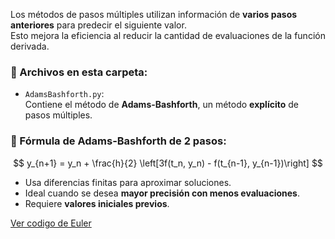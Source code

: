 Los métodos de pasos múltiples utilizan información de **varios pasos anteriores** para predecir el siguiente valor.  
Esto mejora la eficiencia al reducir la cantidad de evaluaciones de la función derivada.

### 📂 Archivos en esta carpeta:

- `AdamsBashforth.py`:  
  Contiene el método de **Adams-Bashforth**, un método **explícito** de pasos múltiples.

### 📐 Fórmula de Adams-Bashforth de 2 pasos:

$$
y_{n+1} = y_n + \frac{h}{2} \left[3f(t_n, y_n) - f(t_{n-1}, y_{n-1})\right]
$$

- Usa diferencias finitas para aproximar soluciones.  
- Ideal cuando se desea **mayor precisión con menos evaluaciones**.  
- Requiere **valores iniciales previos**.

[Ver codigo de Euler](/T6_EcuacionesDiferenciales/Metodos_Sistemas_Ecuaciones/AdamsBashforth.py)

